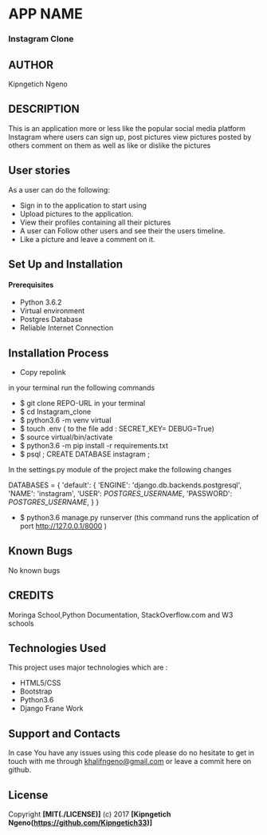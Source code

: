 # APP NAME

### Instagram Clone

## AUTHOR

Kipngetich Ngeno

## DESCRIPTION

This is an application more or less like the popular social media platform Instagram where users can sign up, post pictures
view pictures posted by others comment on them as well as like or dislike the pictures


## User stories
As a user can do the following:
* Sign in to the application to start using
* Upload pictures to the application.
* View their profiles containing all their pictures
* A user can Follow other users and see their the users  timeline.
* Like a picture and leave a comment on it.

## Set Up and Installation

#### Prerequisites

* Python 3.6.2
* Virtual environment
* Postgres Database
* Reliable Internet Connection

## Installation Process

* Copy repolink

in your terminal run the following commands

* $ git clone REPO-URL in your terminal
* $ cd Instagram_clone
* $ python3.6 -m venv virtual
* $ touch .env ( to the file add :
        SECRET_KEY=<your secret key>
        DEBUG=True)
* $ source virtual/bin/activate
* $ python3.6 -m pip install -r requirements.txt
* $ psql ; CREATE DATABASE instagram ;

In the settings.py module of the project make the following changes

DATABASES = {
    'default': {
        'ENGINE': 'django.db.backends.postgresql',
        'NAME': 'instagram',
        'USER': *POSTGRES_USERNAME*,
        'PASSWORD': *POSTGRES_USERNAME*,
    }
}

* $ python3.6 manage.py runserver (this command runs the application of port http://127.0.0.1/8000 )
 
## Known Bugs

No known bugs

## CREDITS

Moringa School,Python Documentation, StackOverflow.com and W3 schools

## Technologies Used

This project uses major technologies which are :

* HTML5/CSS
* Bootstrap
* Python3.6
* Django Frane Work

## Support and Contacts

In case You have any issues using this code please do no hesitate to get in touch with me through khalifngeno@gmail.com or leave a commit here on github.

## License 

Copyright **[MIT(./LICENSE)]** (c) 2017 **[Kipngetich Ngeno(https://github.com/Kipngetich33)]**